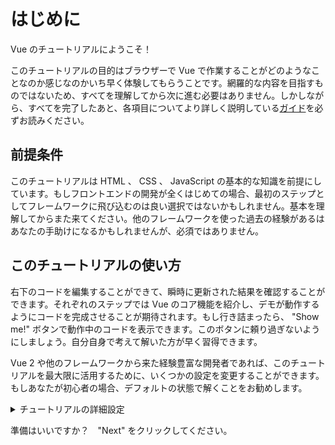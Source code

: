 # はじめに

Vue のチュートリアルにようこそ！

このチュートリアルの目的はブラウザーで Vue で作業することがどのようなことなのか感じなのかいち早く体験してもらうことです。網羅的な内容を目指すものではないため、すべてを理解してから次に進む必要はありません。しかしながら、すべてを完了したあと、各項目についてより詳しく説明している<a target="_blank" href="/guide/introduction.html">ガイド</a>を必ずお読みください。

## 前提条件

このチュートリアルは HTML 、 CSS 、 JavaScript の基本的な知識を前提にしています。もしフロントエンドの開発が全くはじめての場合、最初のステップとしてフレームワークに飛び込むのは良い選択ではないかもしれません。基本を理解してからまた来てください。他のフレームワークを使った過去の経験があるはあなたの手助けになるかもしれませんが、必須ではありません。

## このチュートリアルの使い方

<span class="wide">右</span><span class="narrow">下</span>のコードを編集することができて、瞬時に更新された結果を確認することができます。それぞれのステップでは Vue のコア機能を紹介し、デモが動作するようにコードを完成させることが期待されます。もし行き詰まったら、 "Show me!" ボタンで動作中のコードを表示できます。このボタンに頼り過ぎないようにしましょう。自分自身で考えて解いた方が早く習得できます。

Vue 2 や他のフレームワークから来た経験豊富な開発者であれば、このチュートリアルを最大限に活用するために、いくつかの設定を変更することができます。もしあなたが初心者の場合、デフォルトの状態で解くことをお勧めします。

<details>
<summary>チュートリアルの詳細設定</summary>

- Vue には 2 つの API スタイルがあります : Options API と Composition API です。このチュートリアルは、両方で動作するように設計されています。上部にある **API Preference** スイッチを使って、好みのスタイルを選択することができます。 <a target="_blank" href="/guide/introduction.html#api-styles">API スタイルの詳細については、こちらをご覧ください</a> 。

- また、 SFC モードと HTML モードの切り替えも可能です。前者は<a target="_blank" href="/guide/introduction.html#single-file-components">単一ファイルコンポーネント</a>（SFC）形式のコード例を表示します。これは、多くの開発者が Vue をビルドステップで使用するときに使用する形式です。HTML モードは、ビルドステップなしで使用する方法を示しています。

</details>

準備はいいですか？　"Next" をクリックしてください。
